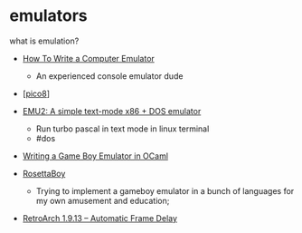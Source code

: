 emulators
=========

what is emulation?

* [How To Write a Computer Emulator](https://fms.komkon.org/EMUL8/HOWTO.html)
    * An experienced console emulator dude
* [[pico8]]
* [EMU2: A simple text-mode x86 + DOS emulator](https://github.com/dmsc/emu2)
    * Run turbo pascal in text mode in linux terminal
    * #dos
* [Writing a Game Boy Emulator in OCaml](https://linoscope.github.io/writing-a-game-boy-emulator-in-ocaml/)
* [RosettaBoy](https://github.com/shish/rosettaboy)
    * Trying to implement a gameboy emulator in a bunch of languages for my own amusement and education; 

* [RetroArch 1.9.13 – Automatic Frame Delay](https://www.libretro.com/index.php/retroarch-1-9-13-automatic-frame-delay/)

[//begin]: # "Autogenerated link references for markdown compatibility"
[pico8]: pico8.md "Pico8"
[//end]: # "Autogenerated link references"